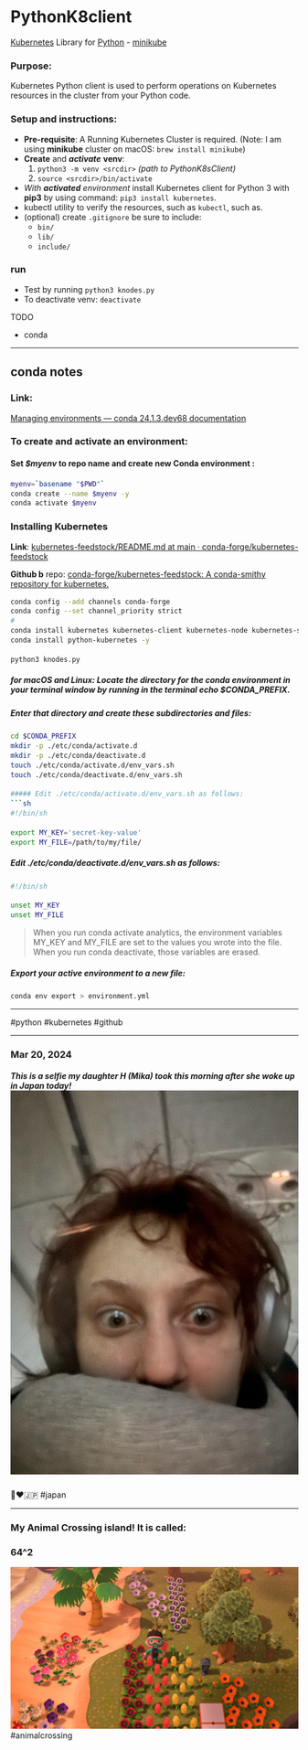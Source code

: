# PythonK8client
[Kubernetes](https://kubernetes.io) Library for [Python](https://www.python.org) - [minikube](https://minikube.sigs.k8s.io/) 

### Purpose:
Kubernetes Python client is used to perform operations on Kubernetes resources in the cluster from your Python code.

### Setup and instructions:

- **Pre-requisite**:  A Running Kubernetes Cluster is required. (Note: I am using **minikube** cluster on macOS:  `brew install minikube`)
- **Create** and ***activate*** **venv**:
  1. `python3 -m venv <srcdir>` *(path to PythonK8sClient)*
  2. `source <srcdir>/bin/activate`
- *With **activated** environment* install Kubernetes client for Python 3 with **pip3** by using command: `pip3 install kubernetes`. 
- kubectl utility to verify the resources, such as `kubectl`, such as.
- (optional) create `.gitignore` be sure to include:
  - `bin/`
  - `lib/`
  - `include/`

### run

* Test by running `python3 knodes.py`
* To deactivate venv:  `deactivate`

TODO
* conda
- - -
## conda notes

### Link:
[Managing environments — conda 24.1.3.dev68 documentation](https://conda.io/projects/conda/en/latest/user-guide/tasks/manage-environments.html#activating-an-environment)

### To create and activate an environment: 
#### Set *$myenv* to repo name and create new Conda environment :

```sh
myenv=`basename "$PWD"`
conda create --name $myenv -y
conda activate $myenv
```

### Installing Kubernetes 
**Link**:  [kubernetes-feedstock/README.md at main · conda-forge/kubernetes-feedstock](https://github.com/conda-forge/kubernetes-feedstock/blob/main/README.md#installing-kubernetes)

**Github b** repo:
[conda-forge/kubernetes-feedstock: A conda-smithy repository for kubernetes.](https://github.com/conda-forge/kubernetes-feedstock.git)

```sh
conda config --add channels conda-forge
conda config --set channel_priority strict
#
conda install kubernetes kubernetes-client kubernetes-node kubernetes-server -y
conda install python-kubernetes -y

python3 knodes.py
```

##### for macOS and Linux:  Locate the directory for the conda environment in your terminal window by running in the terminal echo $CONDA_PREFIX.
##### Enter that directory and create these subdirectories and files:
```sh
cd $CONDA_PREFIX
mkdir -p ./etc/conda/activate.d
mkdir -p ./etc/conda/deactivate.d
touch ./etc/conda/activate.d/env_vars.sh
touch ./etc/conda/deactivate.d/env_vars.sh

##### Edit ./etc/conda/activate.d/env_vars.sh as follows:
```sh
#!/bin/sh

export MY_KEY='secret-key-value'
export MY_FILE=/path/to/my/file/
```

##### Edit ./etc/conda/deactivate.d/env_vars.sh as follows:
```sh
#!/bin/sh

unset MY_KEY
unset MY_FILE
```

> When you run conda activate analytics, the environment variables MY_KEY and MY_FILE are set to the values you wrote into the file. When you run conda deactivate, those variables are erased.

##### Export your active environment to a new file:
```bash
conda env export > environment.yml
```

- - -
#python
#kubernetes
#github 
- - -
### Mar 20, 2024
##### This is a selfie my daughter H (*Mika*) took this morning after she woke up in Japan today!![](732593856.jpg)
 👧❤️🇯🇵
#japan 
- - -
### My Animal Crossing island!  It is called:
### 64^2
![](IMG_3801.jpeg)
#animalcrossing
